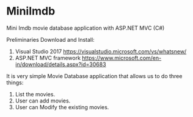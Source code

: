 # MiniImdb
Mini Imdb movie database application with ASP.NET MVC (C#)


Preliminaries
Download and Install:
1. Visual Studio 2017
   https://visualstudio.microsoft.com/vs/whatsnew/
2. ASP.NET MVC framework
   https://www.microsoft.com/en-in/download/details.aspx?id=30683
   
   
 It is very simple Movie Database application that allows us to do three things:
 1. List the movies.
 2. User can add movies.
 3. User can Modify the existing movies.

